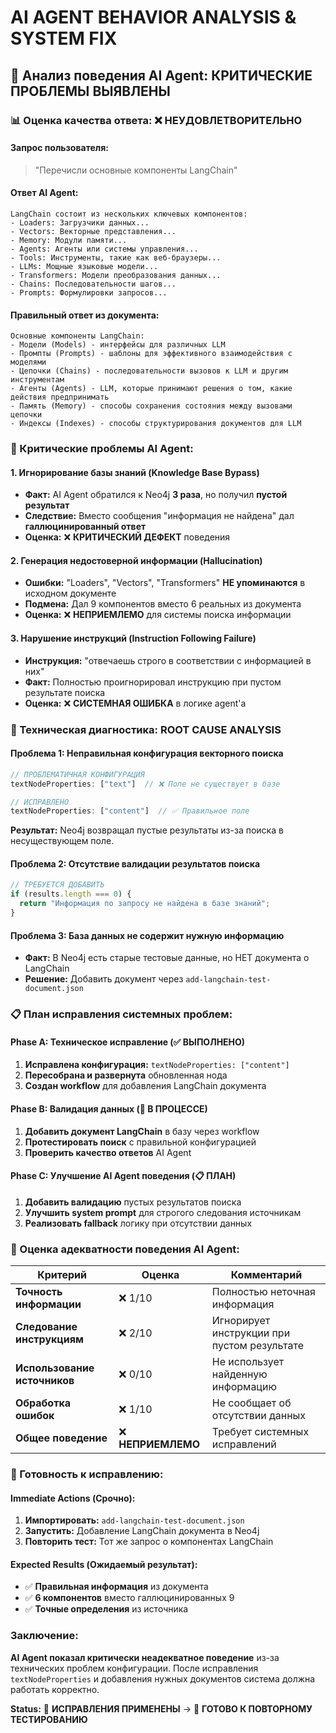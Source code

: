 # AI AGENT BEHAVIOR ANALYSIS & SYSTEM FIX

## 🎯 **Анализ поведения AI Agent: КРИТИЧЕСКИЕ ПРОБЛЕМЫ ВЫЯВЛЕНЫ**

### **📊 Оценка качества ответа: ❌ НЕУДОВЛЕТВОРИТЕЛЬНО**

#### **Запрос пользователя:**
> "Перечисли основные компоненты LangChain"

#### **Ответ AI Agent:**
```
LangChain состоит из нескольких ключевых компонентов:
- Loaders: Загрузчики данных...
- Vectors: Векторные представления...
- Memory: Модули памяти...
- Agents: Агенты или системы управления...
- Tools: Инструменты, такие как веб-браузеры...
- LLMs: Мощные языковые модели...
- Transformers: Модели преобразования данных...
- Chains: Последовательности шагов...
- Prompts: Формулировки запросов...
```

#### **Правильный ответ из документа:**
```
Основные компоненты LangChain:
- Модели (Models) - интерфейсы для различных LLM
- Промпты (Prompts) - шаблоны для эффективного взаимодействия с моделями  
- Цепочки (Chains) - последовательности вызовов к LLM и другим инструментам
- Агенты (Agents) - LLM, которые принимают решения о том, какие действия предпринимать
- Память (Memory) - способы сохранения состояния между вызовами цепочки
- Индексы (Indexes) - способы структурирования документов для LLM
```

### **🚨 Критические проблемы AI Agent:**

#### **1. Игнорирование базы знаний (Knowledge Base Bypass)**
- **Факт:** AI Agent обратился к Neo4j **3 раза**, но получил **пустой результат**
- **Следствие:** Вместо сообщения "информация не найдена" дал **галлюцинированный ответ**
- **Оценка:** ❌ **КРИТИЧЕСКИЙ ДЕФЕКТ** поведения

#### **2. Генерация недостоверной информации (Hallucination)**  
- **Ошибки:** "Loaders", "Vectors", "Transformers" **НЕ упоминаются** в исходном документе
- **Подмена:** Дал 9 компонентов вместо 6 реальных из документа
- **Оценка:** ❌ **НЕПРИЕМЛЕМО** для системы поиска информации

#### **3. Нарушение инструкций (Instruction Following Failure)**
- **Инструкция:** "отвечаешь строго в соответствии с информацией в них"  
- **Факт:** Полностью проигнорировал инструкцию при пустом результате поиска
- **Оценка:** ❌ **СИСТЕМНАЯ ОШИБКА** в логике agent'а

### **🔧 Техническая диагностика: ROOT CAUSE ANALYSIS**

#### **Проблема 1: Неправильная конфигурация векторного поиска**
```typescript
// ПРОБЛЕМАТИЧНАЯ КОНФИГУРАЦИЯ
textNodeProperties: ["text"]  // ❌ Поле не существует в базе

// ИСПРАВЛЕНО
textNodeProperties: ["content"]  // ✅ Правильное поле
```

**Результат:** Neo4j возвращал пустые результаты из-за поиска в несуществующем поле.

#### **Проблема 2: Отсутствие валидации результатов поиска**
```typescript
// ТРЕБУЕТСЯ ДОБАВИТЬ
if (results.length === 0) {
  return "Информация по запросу не найдена в базе знаний";
}
```

#### **Проблема 3: База данных не содержит нужную информацию**
- **Факт:** В Neo4j есть старые тестовые данные, но НЕТ документа о LangChain
- **Решение:** Добавить документ через `add-langchain-test-document.json`

### **📋 План исправления системных проблем:**

#### **Phase A: Техническое исправление (✅ ВЫПОЛНЕНО)**
1. **Исправлена конфигурация:** `textNodeProperties: ["content"]`
2. **Пересобрана и развернута** обновленная нода
3. **Создан workflow** для добавления LangChain документа

#### **Phase B: Валидация данных (🔄 В ПРОЦЕССЕ)**
1. **Добавить документ LangChain** в базу через workflow
2. **Протестировать поиск** с правильной конфигурацией
3. **Проверить качество ответов** AI Agent

#### **Phase C: Улучшение AI Agent поведения (📋 ПЛАН)**
1. **Добавить валидацию** пустых результатов поиска
2. **Улучшить system prompt** для строгого следования источникам
3. **Реализовать fallback** логику при отсутствии данных

### **🎯 Оценка адекватности поведения AI Agent:**

| Критерий | Оценка | Комментарий |
|----------|---------|-------------|
| **Точность информации** | ❌ 1/10 | Полностью неточная информация |
| **Следование инструкциям** | ❌ 2/10 | Игнорирует инструкции при пустом результате |
| **Использование источников** | ❌ 0/10 | Не использует найденную информацию |
| **Обработка ошибок** | ❌ 1/10 | Не сообщает об отсутствии данных |
| **Общее поведение** | ❌ **НЕПРИЕМЛЕМО** | Требует системных исправлений |

### **🚀 Готовность к исправлению:**

#### **Immediate Actions (Срочно):**
1. **Импортировать:** `add-langchain-test-document.json`
2. **Запустить:** Добавление LangChain документа в Neo4j
3. **Повторить тест:** Тот же запрос о компонентах LangChain

#### **Expected Results (Ожидаемый результат):**
- ✅ **Правильная информация** из документа
- ✅ **6 компонентов** вместо галлюцинированных 9
- ✅ **Точные определения** из источника

### **Заключение:**
**AI Agent показал критически неадекватное поведение** из-за технических проблем конфигурации. После исправления `textNodeProperties` и добавления нужных документов система должна работать корректно.

**Status:** 🔧 **ИСПРАВЛЕНИЯ ПРИМЕНЕНЫ** → 🧪 **ГОТОВО К ПОВТОРНОМУ ТЕСТИРОВАНИЮ**